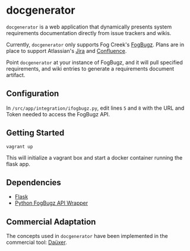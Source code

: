 docgenerator
======

`docgenerator` is a web application that dynamically presents system requirements documentation directly from issue trackers and wikis. 

Currently, `docgenerator` only supports Fog Creek's [FogBugz](http://www.fogcreek.com/fogbugz/). Plans are in place to support Atlassian's [Jira](https://www.atlassian.com/software/jira) and [Confluence](https://www.atlassian.com/software/confluence).

Point `docgenerator` at your instance of FogBugz, and it will pull specified requirements, and wiki entries to generate a requirements document artifact.

## Configuration

In `/src/app/integration/ifogbugz.py`, edit lines `5` and `8` with the URL and Token needed to access the FogBugz API.


## Getting Started

    vagrant up

This will initialize a vagrant box and start a docker container running the flask app.

## Dependencies

* [Flask](http://flask.pocoo.org/)
* [Python FogBugz API Wrapper](https://pypi.python.org/pypi/fogbugz/)
 
## Commercial Adaptation

The concepts used in `docgenerator` have been implemented in the commercial tool: [Daüxer](http://www.dauxer.de).
